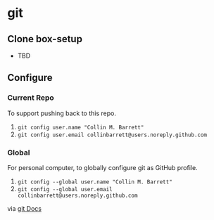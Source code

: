 # git

## Clone box-setup

 - TBD

## Configure

### Current Repo

To support pushing back to this repo.

 1. `git config user.name "Collin M. Barrett"`
 2. `git config user.email collinbarrett@users.noreply.github.com`

### Global

For personal computer, to globally configure git as GitHub profile.

 1. `git config --global user.name "Collin M. Barrett"`
 2. `git config --global user.email collinbarrett@users.noreply.github.com`

via [git Docs](https://git-scm.com/book/en/v2/Getting-Started-First-Time-Git-Setup#_your_identity)
